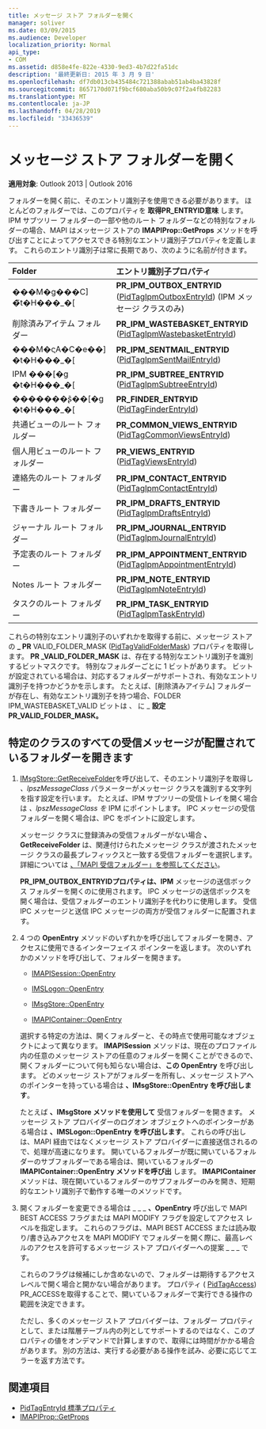 ```yaml
---
title: メッセージ ストア フォルダーを開く
manager: soliver
ms.date: 03/09/2015
ms.audience: Developer
localization_priority: Normal
api_type:
- COM
ms.assetid: d858e4fe-822e-4330-9ed3-4b7d22fa51dc
description: '最終更新日: 2015 年 3 月 9 日'
ms.openlocfilehash: df7db013cb435484c721388abab51ab4ba43828f
ms.sourcegitcommit: 8657170d071f9bcf680aba50b9c07f2a4fb82283
ms.translationtype: MT
ms.contentlocale: ja-JP
ms.lasthandoff: 04/28/2019
ms.locfileid: "33436539"
---
```

# <a name="opening-a-message-store-folder"></a>メッセージ ストア フォルダーを開く

**適用対象**: Outlook 2013 | Outlook 2016 
  
フォルダーを開く前に、そのエントリ識別子を使用できる必要があります。 ほとんどのフォルダーでは、このプロパティを **取得PR_ENTRYID意味** します。 IPM サブツリー フォルダーの一部や他のルート フォルダーなどの特別なフォルダーの場合、MAPI はメッセージ ストアの **IMAPIProp::GetProps** メソッドを呼び出すことによってアクセスできる特別なエントリ識別子プロパティを定義します。 これらのエントリ識別子は常に長期であり、次のように名前が付きます。 
  
|**Folder**|**エントリ識別子プロパティ**|
|:-----|:-----|
|���M�g���C] �̃t�H���_�[  <br/> |**PR_IPM_OUTBOX_ENTRYID** ([PidTagIpmOutboxEntryId](pidtagipmoutboxentryid-canonical-property.md)) (IPM メッセージ クラスのみ)  <br/> |
|削除済みアイテム フォルダー  <br/> |**PR_IPM_WASTEBASKET_ENTRYID** ([PidTagIpmWastebasketEntryId](pidtagipmwastebasketentryid-canonical-property.md))  <br/> |
|���M�ς݃A�C�e��] �t�H���_�[  <br/> |**PR_IPM_SENTMAIL_ENTRYID** ([PidTagIpmSentMailEntryId](pidtagipmsentmailentryid-canonical-property.md))  <br/> |
|IPM ���[�g �t�H���_�[  <br/> |**PR_IPM_SUBTREE_ENTRYID** ([PidTagIpmSubtreeEntryId](pidtagipmsubtreeentryid-canonical-property.md))  <br/> |
|�������ʂ̃��[�g �t�H���_�[  <br/> |**PR_FINDER_ENTRYID** ([PidTagFinderEntryId](pidtagfinderentryid-canonical-property.md))  <br/> |
|共通ビューのルート フォルダー  <br/> |**PR_COMMON_VIEWS_ENTRYID** ([PidTagCommonViewsEntryId](pidtagcommonviewsentryid-canonical-property.md))  <br/> |
|個人用ビューのルート フォルダー  <br/> |**PR_VIEWS_ENTRYID** ([PidTagViewsEntryId](pidtagviewsentryid-canonical-property.md))  <br/> |
|連絡先のルート フォルダー  <br/> |**PR_IPM_CONTACT_ENTRYID** ([PidTagIpmContactEntryId](pidtagipmcontactentryid-canonical-property.md))  <br/> |
|下書きルート フォルダー  <br/> |**PR_IPM_DRAFTS_ENTRYID** ([PidTagIpmDraftsEntryId](pidtagipmdraftsentryid-canonical-property.md))  <br/> |
|ジャーナル ルート フォルダー  <br/> |**PR_IPM_JOURNAL_ENTRYID** ([PidTagIpmJournalEntryId](pidtagipmjournalentryid-canonical-property.md))  <br/> |
|予定表のルート フォルダー  <br/> |**PR_IPM_APPOINTMENT_ENTRYID** ([PidTagIpmAppointmentEntryId](pidtagipmappointmententryid-canonical-property.md))  <br/> |
|Notes ルート フォルダー  <br/> |**PR_IPM_NOTE_ENTRYID** ([PidTagIpmNoteEntryId](pidtagipmnoteentryid-canonical-property.md))  <br/> |
|タスクのルート フォルダー  <br/> |**PR_IPM_TASK_ENTRYID** ([PidTagIpmTaskEntryId](pidtagipmtaskentryid-canonical-property.md))  <br/> |
   
これらの特別なエントリ識別子のいずれかを取得する前に、メッセージ ストアの **\_ PR** VALID_FOLDER_MASK ([PidTagValidFolderMask](pidtagvalidfoldermask-canonical-property.md)) プロパティを取得します。 **PR \_VALID_FOLDER_MASK** は、存在する特別なエントリ識別子を識別するビットマスクです。 特別なフォルダーごとに 1 ビットがあります。 ビットが設定されている場合は、対応するフォルダーがサポートされ、有効なエントリ識別子を持つかどうかを示します。 たとえば、[削除済みアイテム] フォルダーが存在し、有効なエントリ識別子を持つ場合、FOLDER IPM_WASTEBASKET_VALID ビットは 、 に \_ **設定PR_VALID_FOLDER_MASK。** 
  
## <a name="open-the-folder-where-all-incoming-messages-of-a-particular-class-are-placed"></a>特定のクラスのすべての受信メッセージが配置されているフォルダーを開きます
  
1. [IMsgStore::GetReceiveFolder](imsgstore-getreceivefolder.md)を呼び出して、そのエントリ識別子を取得し _、lpszMessageClass_ パラメーターがメッセージ クラスを識別する文字列を指す設定を行います。 たとえば、IPM サブツリーの受信トレイを開く場合は  _、lpszMessageClass を_ IPM にポイントします。 IPC メッセージの受信フォルダーを開く場合は、IPC をポイントに設定します。 

   メッセージ クラスに登録済みの受信フォルダーがない場合 **、GetReceiveFolder** は、関連付けられたメッセージ クラスが渡されたメッセージ クラスの最長プレフィックスと一致する受信フォルダーを選択します。 詳細については [、「MAPI 受信フォルダー」を参照してください](mapi-receive-folders.md)。 
   
   **PR_IPM_OUTBOX_ENTRYIDプロパティは、IPM** メッセージの送信ボックス フォルダーを開くのに使用されます。 IPC メッセージの送信ボックスを開く場合は、受信フォルダーのエントリ識別子を代わりに使用します。 受信 IPC メッセージと送信 IPC メッセージの両方が受信フォルダーに配置されます。 
    
2. 4 つの **OpenEntry** メソッドのいずれかを呼び出してフォルダーを開き、アクセスに使用できるインターフェイス ポインターを返します。 次のいずれかのメソッドを呼び出して、フォルダーを開きます。 
    
   - [IMAPISession::OpenEntry](imapisession-openentry.md)
    
   - [IMSLogon::OpenEntry](imslogon-openentry.md)
    
   - [IMsgStore::OpenEntry](imsgstore-openentry.md)
    
   - [IMAPIContainer::OpenEntry](imapicontainer-openentry.md)
    
   選択する特定の方法は、開くフォルダーと、その時点で使用可能なオブジェクトによって異なります。 **IMAPISession** メソッドは、現在のプロファイル内の任意のメッセージ ストアの任意のフォルダーを開くことができるので、開くフォルダーについて何も知らない場合は、**この OpenEntry** を呼び出します。 どのメッセージ ストアがフォルダーを所有し、メッセージ ストアへのポインターを持っている場合は **、IMsgStore::OpenEntry を呼び出します**。 
    
   たとえば **、IMsgStore メソッドを使用して** 受信フォルダーを開きます。 メッセージ ストア プロバイダーのログオン オブジェクトへのポインターがある場合は **、IMSLogon::OpenEntry を呼び出します**。 これらの呼び出しは、MAPI 経由ではなくメッセージ ストア プロバイダーに直接送信されるので、処理が高速になります。 開いているフォルダーが既に開いているフォルダーのサブフォルダーである場合は、開いているフォルダーの **IMAPIContainer::OpenEntry メソッドを呼び出** します。 **IMAPIContainer** メソッドは、現在開いているフォルダーのサブフォルダーのみを開き、短期的なエントリ識別子で動作する唯一のメソッドです。 
    
3. 開くフォルダーを変更できる場合は \_ \_ \_ **、OpenEntry** 呼び出しで MAPI BEST ACCESS フラグまたは MAPI MODIFY フラグを設定してアクセス レベルを指定します。 これらのフラグは、MAPI BEST ACCESS または読み取り/書き込みアクセスを MAPI MODIFY でフォルダーを開く際に、最高レベルのアクセスを許可するメッセージ ストア プロバイダーへの提案 \_ \_ \_ です。 

   これらのフラグは候補にしか含めないので、フォルダーは期待するアクセス レベルで開く場合と開かない場合があります。 プロパティ (  [PidTagAccess](pidtagaccess-canonical-property.md)) PR_ACCESSを取得することで、開いているフォルダーで実行できる操作の範囲を決定できます。 
    
   ただし、多くのメッセージ ストア プロバイダーは、フォルダー プロパティとして、または階層テーブル内の列としてサポートするのではなく、このプロパティの値をオンデマンドで計算しますので、取得には時間がかかる場合があります。 別の方法は、実行する必要がある操作を試み、必要に応じてエラーを返す方法です。
    
## <a name="see-also"></a>関連項目

- [PidTagEntryId 標準プロパティ](pidtagentryid-canonical-property.md) 
- [IMAPIProp::GetProps](imapiprop-getprops.md)

